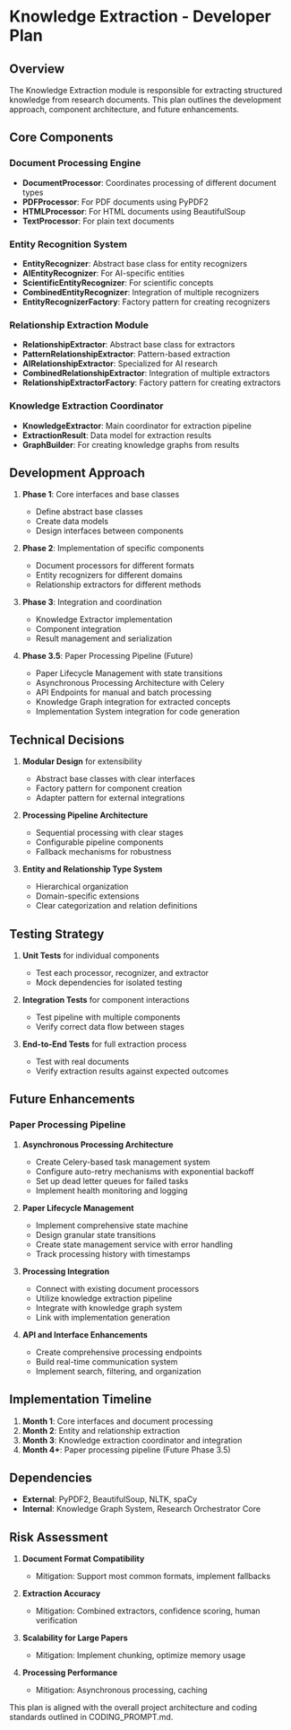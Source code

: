 # Knowledge Extraction - Developer Plan

## Overview

The Knowledge Extraction module is responsible for extracting structured knowledge from research documents. This plan outlines the development approach, component architecture, and future enhancements.

## Core Components

### Document Processing Engine

- **DocumentProcessor**: Coordinates processing of different document types
- **PDFProcessor**: For PDF documents using PyPDF2
- **HTMLProcessor**: For HTML documents using BeautifulSoup
- **TextProcessor**: For plain text documents

### Entity Recognition System

- **EntityRecognizer**: Abstract base class for entity recognizers
- **AIEntityRecognizer**: For AI-specific entities
- **ScientificEntityRecognizer**: For scientific concepts
- **CombinedEntityRecognizer**: Integration of multiple recognizers
- **EntityRecognizerFactory**: Factory pattern for creating recognizers

### Relationship Extraction Module

- **RelationshipExtractor**: Abstract base class for extractors
- **PatternRelationshipExtractor**: Pattern-based extraction
- **AIRelationshipExtractor**: Specialized for AI research
- **CombinedRelationshipExtractor**: Integration of multiple extractors
- **RelationshipExtractorFactory**: Factory pattern for creating extractors

### Knowledge Extraction Coordinator

- **KnowledgeExtractor**: Main coordinator for extraction pipeline
- **ExtractionResult**: Data model for extraction results
- **GraphBuilder**: For creating knowledge graphs from results

## Development Approach

1. **Phase 1**: Core interfaces and base classes
   - Define abstract base classes
   - Create data models
   - Design interfaces between components

2. **Phase 2**: Implementation of specific components
   - Document processors for different formats
   - Entity recognizers for different domains
   - Relationship extractors for different methods

3. **Phase 3**: Integration and coordination
   - Knowledge Extractor implementation
   - Component integration
   - Result management and serialization

4. **Phase 3.5**: Paper Processing Pipeline (Future)
   - Paper Lifecycle Management with state transitions
   - Asynchronous Processing Architecture with Celery
   - API Endpoints for manual and batch processing
   - Knowledge Graph integration for extracted concepts
   - Implementation System integration for code generation

## Technical Decisions

1. **Modular Design** for extensibility
   - Abstract base classes with clear interfaces
   - Factory pattern for component creation
   - Adapter pattern for external integrations

2. **Processing Pipeline Architecture**
   - Sequential processing with clear stages
   - Configurable pipeline components
   - Fallback mechanisms for robustness

3. **Entity and Relationship Type System**
   - Hierarchical organization
   - Domain-specific extensions
   - Clear categorization and relation definitions

## Testing Strategy

1. **Unit Tests** for individual components
   - Test each processor, recognizer, and extractor
   - Mock dependencies for isolated testing

2. **Integration Tests** for component interactions
   - Test pipeline with multiple components
   - Verify correct data flow between stages

3. **End-to-End Tests** for full extraction process
   - Test with real documents
   - Verify extraction results against expected outcomes

## Future Enhancements

### Paper Processing Pipeline

1. **Asynchronous Processing Architecture**
   - Create Celery-based task management system
   - Configure auto-retry mechanisms with exponential backoff
   - Set up dead letter queues for failed tasks
   - Implement health monitoring and logging

2. **Paper Lifecycle Management**
   - Implement comprehensive state machine
   - Design granular state transitions
   - Create state management service with error handling
   - Track processing history with timestamps

3. **Processing Integration**
   - Connect with existing document processors
   - Utilize knowledge extraction pipeline
   - Integrate with knowledge graph system
   - Link with implementation generation

4. **API and Interface Enhancements**
   - Create comprehensive processing endpoints
   - Build real-time communication system
   - Implement search, filtering, and organization

## Implementation Timeline

1. **Month 1**: Core interfaces and document processing
2. **Month 2**: Entity and relationship extraction
3. **Month 3**: Knowledge extraction coordinator and integration
4. **Month 4+**: Paper processing pipeline (Future Phase 3.5)

## Dependencies

- **External**: PyPDF2, BeautifulSoup, NLTK, spaCy
- **Internal**: Knowledge Graph System, Research Orchestrator Core

## Risk Assessment

1. **Document Format Compatibility**
   - Mitigation: Support most common formats, implement fallbacks

2. **Extraction Accuracy**
   - Mitigation: Combined extractors, confidence scoring, human verification

3. **Scalability for Large Papers**
   - Mitigation: Implement chunking, optimize memory usage

4. **Processing Performance**
   - Mitigation: Asynchronous processing, caching

This plan is aligned with the overall project architecture and coding standards outlined in CODING_PROMPT.md.